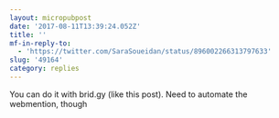 ```yaml
---
layout: micropubpost
date: '2017-08-11T13:39:24.052Z'
title: ''
mf-in-reply-to:
  - 'https://twitter.com/SaraSoueidan/status/896002266313797633'
slug: '49164'
category: replies
---
```

You can do it with brid.gy (like this post). Need to automate the webmention, though

